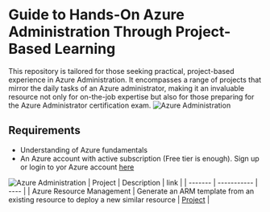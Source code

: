 # Guide to Hands-On Azure Administration Through Project-Based Learning 

This repository is tailored for those seeking practical, project-based experience in Azure Administration. It encompasses a range of projects that mirror the daily tasks of an Azure administrator, making it an invaluable resource not only for on-the-job expertise but also for those preparing for the Azure Administrator certification exam.
![Azure Administration]()

## Requirements
- Understanding of Azure fundamentals
- An Azure account with active subscription (Free tier is enough). Sign up or login to yor Azure account [here](https://azure.microsoft.com/en-us/free/)

![Azure Administration](https://img.shields.io/badge/Azure-Administration-blue)
| Project | Description | link |
| ------- | ----------- | ---- |
| Azure Resource Management | Generate an ARM template from an existing resource to deploy a new similar resource | [Project](./armtemplate.md) |